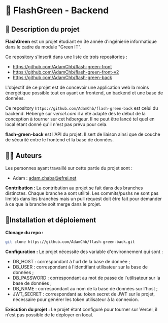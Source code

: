 # 🍃 FlashGreen - Backend

## 📃 Description du projet
**FlashGreen** est un projet étudiant en 3e année d'ingénierie informatique dans le cadre du module "Green IT".

Ce repository s'inscrit dans une liste de trois repositories : 
 - https://github.com/AdamChb/flash-green-front
 - https://github.com/AdamChb/flash-green-front-v2
 - https://github.com/AdamChb/flash-green-back

L'objectif de ce projet est de concevoir une application web la moins énergétique possible tout en ayant un frontend, un backend et une base de données.

Ce repository ```https://github.com/AdamChb/flash-green-back``` est celui du backend. Hébergé sur *vercel.com* il a été adapté dès le début de la conception à tourner sur cet hébergeur.
Il ne peut être lancé tel quel en local étant donné qu'il n'est pas prévu pour cela.

**flash-green-back** est l'API du projet. Il sert de liaison ainsi que de couche de sécurité entre le frontend et la base de données.

## 🧑‍💻 Auteurs
Les personnes ayant travaillé sur cette partie du projet sont : 
 - Adam : [adam.chaba@efrei.net](mailto:adam.chaba@efrei.net)

**Contribution :**
La contribution au projet se fait dans des branches distinctes. Chaque branche a sont utilité.
Les commits/pushs ne sont pas limités dans les branches mais un pull request doit être fait pour demander à ce que la branche soit merge dans le projet.

## 📎Installation et déploiement
**Clonage du repo :** 
```bash
git clone https://github.com/AdamChb/flash-green-back.git
```
**Configuration :**
Le projet nécessite des variable d'environnement qui sont :
 - DB_HOST : correspondant à l'url de la base de donnée ;
 - DB_USER : correspondant à l'identifiant utilisateur sur la base de données ;
 - DB_PASSWORD : correspondant au mot de passe de l'utilisateur sur la base de données ;
 - DB_NAME : correspondant au nom de la base de données sur l'host ;
 - JWT_SECRET : correspondant au token secret de JWT sur le projet, nécessaire pour générer les token utilisateur à la connexion.

**Exécution du projet :**
Le projet étant configuré pour tourner sur Vercel, il n'est pas possible de le déployer en local.
